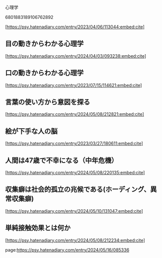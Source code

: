 心理学

6801883189106762892












[https://psy.hatenadiary.com/entry/2023/04/06/113044:embed:cite]







## 目の動きからわかる心理学





[https://psy.hatenadiary.com/entry/2024/04/03/093238:embed:cite]





## 口の動きからわかる心理学





[https://psy.hatenadiary.com/entry/2023/07/15/114621:embed:cite]







## 言葉の使い方から意図を探る



[https://psy.hatenadiary.com/entry/2024/05/08/212821:embed:cite]











## 絵が下手な人の脳







[https://psy.hatenadiary.com/entry/2023/03/27/180611:embed:cite]







## 人間は47歳で不幸になる（中年危機）





[https://psy.hatenadiary.com/entry/2024/05/08/220135:embed:cite]







## 収集癖は社会的孤立の兆候である(ホーディング、異常収集癖)







[https://psy.hatenadiary.com/entry/2024/05/10/131047:embed:cite]











## 単純接触効果とは何か



[https://psy.hatenadiary.com/entry/2024/05/08/212234:embed:cite]










































































page:https://psy.hatenadiary.com/entry/2024/05/16/085336
